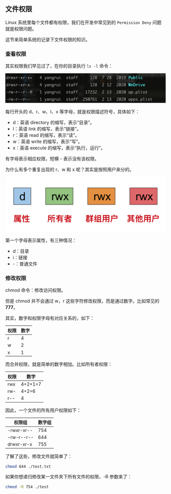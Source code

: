 ## 文件权限

Linux 系统里每个文件都有权限，我们在开发中常见到的 `Permission Deny` 问题就是权限问题。

这节来简单系统的记录下文件权限的知识。

### 查看权限

其实权限我们早见过了，在你的目录执行 `ls -l` 命令：

![WX20210414-134525@2x](../../../assets/WX20210414-134525@2x.png)

每行开头的 d、r、w、l、x 等字母，就是权限描述符号，具体如下：

- d：英语 directory 的缩写，表示“目录”。
- l：英语 link 的缩写，表示“链接”。
- r：英语 read 的缩写，表示“读”。
- w：英语 write 的缩写，表示“写”。
- x：英语 execute 的缩写，表示“执行，运行”。

有字母表示相应权限，短横 - 表示没有该权限。

为什么有多个重复出现的 r、w 和 x 呢？其实是按照用户来分的。

![5d10855a000107c312140416](../../../assets/5d10855a000107c312140416.jpeg)

第一个字母表示属性，有三种情况：

- d：目录
- i：链接
- -：普通文件

### 修改权限

chmod 命令：修改访问权限。

但是 chmod 并不会通过 w，r 这些字符修改权限，而是通过数字。比如常见的 **777**。

其实，数字和权限字母有对应关系的，如下：

| 权限 | 数字 |
| ----- | ----- |
| r | 4 |
| w | 2 |
| x | 1 |

而合并权限，就是简单的数字相加。比如所有者权限：

| 权限 | 数字 |
| ----- | ----- |
| rwx | 4+2+1=7 |
| rw- | 4+2=6 |
| r-- | 4 |

因此，一个文件的所有用户权限如下：

| 权限组 | 数字组 |
| ----- | ----- |
| -rwxr-xr-- | 754 |
| -rw-r--r-- | 644 |
| drwxr-xr-x | 755 |

了解了这些，修改文件就简单了：

```sh
chmod 644 ./test.txt
```

如果你想递归修改某一文件夹下所有文件的权限，-R 参数来了：

```sh
chmod -R 754 ./test
```

